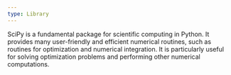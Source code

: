 ```yaml
---
type: Library
---
```


SciPy is a fundamental package for scientific computing in Python. It provides many user-friendly and efficient numerical routines, such as routines for optimization and numerical integration. It is particularly useful for solving optimization problems and performing other numerical computations.